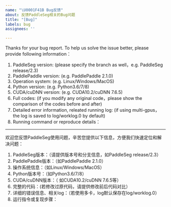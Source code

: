 ```yaml
---
name: "\U0001F41B Bug反馈"
about: 反馈PaddleSeg相关的Bug问题
title: "[Bug]"
labels: bug
assignees: ''

---
```


Thanks for your bug report. To help us solve the issue better, please provide following information：
 1. PaddleSeg version: (please specify the branch as well，e.g. PaddleSeg release/2.3)
 2. PaddlePaddle version: (e.g. PaddlePaddle 2.1.0)
 3. Operation system: (e.g. Linux/Windows/MacOS)
 4. Python version: (e.g. Python3.6/7/8)
 5. CUDA/cuDNN version: (e.g. CUDA10.2/cuDNN 7.6.5)
 6. Full codes: (if you modify any original code，please show the comparison of the codes before and after)
 7. Detailed error information, releated running log: (if using multi-gpus，the log is saved to log/worklog.0 by default)
 8. Running command or reproduce details：
---
欢迎您反馈PaddleSeg使用问题，辛苦您提供以下信息，方便我们快速定位和解决问题：
 1. PaddleSeg版本：（请提供版本号和分支信息，如PaddleSeg release/2.3）
 2. PaddlePaddle版本：（如PaddlePaddle 2.1.0）
 3. 操作系统信息：（如Linux/Windows/MacOS）
 4. Python版本号：（如Python3.6/7/8）
 5. CUDA/cuDNN版本：（ 如CUDA10.2/cuDNN 7.6.5等）
 6. 完整的代码：(若修改过原代码，请提供修改前后代码对比）
 7. 详细的错误信息、相关log：（若使用多卡，log默认保存在log/worklog.0）
 8. 运行指令或复现步骤：
